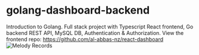 # golang-dashboard-backend
Introduction to Golang. Full stack project with Typescript React frontend, Go backend REST API, MySQL DB, Authentication & Authorization.
View the frontend repo: https://github.com/al-abbas-nz/react-dashboard
![Melody Records](https://user-images.githubusercontent.com/65952319/111709661-e3a62100-88ac-11eb-9b84-46daed974fe1.gif)
